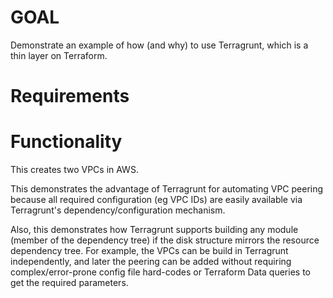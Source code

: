 # GOAL

Demonstrate an example of how (and why) to use Terragrunt,
which is a thin layer on Terraform.

# Requirements

# Functionality

This creates two VPCs in AWS.

This demonstrates the advantage of Terragrunt for
automating VPC peering because all required configuration
(eg VPC IDs) are easily available via Terragrunt's
dependency/configuration mechanism.

Also, this demonstrates how Terragrunt supports building
any module (member of the dependency tree) if the disk structure
mirrors the resource dependency tree. For example, the VPCs can
be build in Terragrunt independently, and later the peering can
be added without requiring complex/error-prone config file hard-codes
or Terraform Data queries to get the required parameters.



